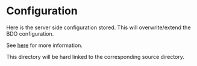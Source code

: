 # Configuration

Here is the server side configuration stored. This will overwrite/extend the BDO configuration.

See [here](/out/app/config/) for more information.

This directory will be hard linked to the corresponding source directory.
